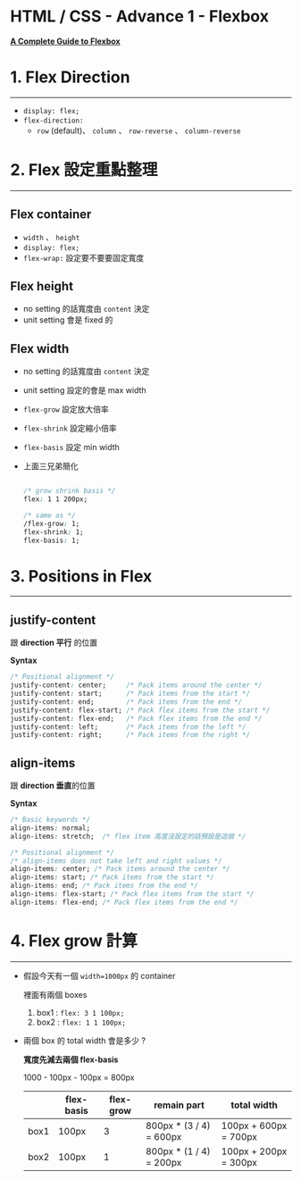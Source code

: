 # HTML / CSS - Advance 1 - Flexbox

**[A Complete Guide to Flexbox](https://css-tricks.com/snippets/css/a-guide-to-flexbox/)**

# 1. Flex Direction

---

- `display: flex;`
- `flex-direction:`
    - `row` (default)、 `column` 、 `row-reverse` 、 `column-reverse`

# 2. Flex 設定重點整理

---

## Flex container

- `width` 、 `height`
- `display: flex;`
- `flex-wrap:` 設定要不要要固定寬度

## Flex height

- no setting 的話寬度由 `content` 決定
- unit setting 會是 fixed 的

## Flex width

- no setting 的話寬度由 `content` 決定
- unit setting 設定的會是 max  width
- `flex-grow` 設定放大倍率
- `flex-shrink` 設定縮小倍率
- `flex-basis` 設定 min width
- 上面三兄弟簡化
    
    ```css
    
    /* grow shrink basis */
    flex: 1 1 200px;
    
    /* same as */
    /flex-grow: 1;
    flex-shrink: 1;
    flex-basis: 1; 
    ```
    

# 3. Positions in Flex

---

## justify-content

跟 **direction 平行** 的位置

**Syntax**

```css
/* Positional alignment */
justify-content: center;     /* Pack items around the center */
justify-content: start;      /* Pack items from the start */
justify-content: end;        /* Pack items from the end */
justify-content: flex-start; /* Pack flex items from the start */
justify-content: flex-end;   /* Pack flex items from the end */
justify-content: left;       /* Pack items from the left */
justify-content: right;      /* Pack items from the right */
```

## align-items

跟 **direction 垂直**的位置

**Syntax**

```css
/* Basic keywords */
align-items: normal;
align-items: stretch;  /* flex item 高度沒設定的話預設是這個 */

/* Positional alignment */
/* align-items does not take left and right values */
align-items: center; /* Pack items around the center */
align-items: start; /* Pack items from the start */
align-items: end; /* Pack items from the end */
align-items: flex-start; /* Pack flex items from the start */
align-items: flex-end; /* Pack flex items from the end */
```

# 4. Flex grow 計算

---

- 假設今天有一個 `width=1000px` 的 container
    
    裡面有兩個 boxes
    
    1. box1  : `flex: 3 1 100px;`
    2. box2 : `flex: 1 1 100px;`
- 兩個 box 的 total width 會是多少 ?
    
    **寬度先減去兩個 flex-basis**
    
    1000 - 100px - 100px = 800px
    
    |  | flex-basis | flex-grow | remain part | total width |
    | --- | --- | --- | --- | --- |
    | box1 | 100px | 3 | 800px * (3 / 4) = 600px | 100px + 600px = 700px |
    | box2 | 100px | 1 | 800px * (1 / 4) = 200px | 100px + 200px = 300px |